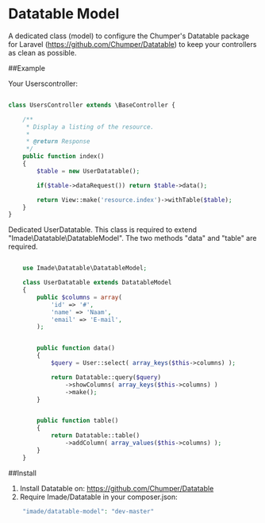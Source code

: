 Datatable Model
===============

A dedicated class (model) to configure the Chumper's Datatable package for Laravel (https://github.com/Chumper/Datatable) to keep your controllers as clean as possible.


##Example

Your Userscontroller:

```php

class UsersController extends \BaseController {

	/**
	 * Display a listing of the resource.
	 *
	 * @return Response
	 */
	public function index()
	{
		$table = new UserDatatable();

		if($table->dataRequest()) return $table->data();

		return View::make('resource.index')->withTable($table);
	}
}

```

Dedicated UserDatatable.
This class is required to extend "Imade\Datatable\DatatableModel".
The two methods "data" and "table" are required.

```php

	use Imade\Datatable\DatatableModel;

	class UserDatatable extends DatatableModel
	{
		public $columns = array(
			'id' => '#',
			'name' => 'Naam',
			'email' => 'E-mail',
		);


		public function data()
		{
			$query = User::select( array_keys($this->columns) );

			return Datatable::query($query)
				->showColumns( array_keys($this->columns) )
				->make();
		}


		public function table()
		{
			return Datatable::table()
				->addColumn( array_values($this->columns) );
		}
	}

```

##Install

1. Install Datatable on: https://github.com/Chumper/Datatable
2. Require Imade/Datatable in your composer.json:

```php
	"imade/datatable-model": "dev-master"
```
